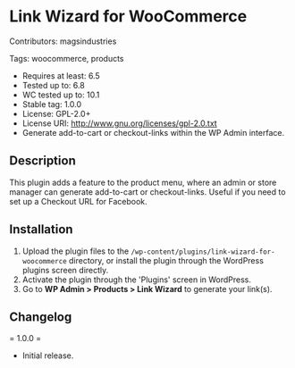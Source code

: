 # Link Wizard for WooCommerce
Contributors: magsindustries

Tags: woocommerce, products


- Requires at least: 6.5
- Tested up to: 6.8
- WC tested up to: 10.1
- Stable tag: 1.0.0
- License: GPL-2.0+
- License URI: http://www.gnu.org/licenses/gpl-2.0.txt
- Generate add-to-cart or checkout-links within the WP Admin interface.

## Description
This plugin adds a feature to the product menu, where an admin or store manager can generate add-to-cart or checkout-links. 
Useful if you need to set up a Checkout URL for Facebook.


## Installation 
1. Upload the plugin files to the `/wp-content/plugins/link-wizard-for-woocommerce` directory, or install the plugin through the WordPress plugins screen directly.
2. Activate the plugin through the 'Plugins' screen in WordPress.
3. Go to **WP Admin > Products > Link Wizard** to generate your link(s).

## Changelog 
= 1.0.0 =
- Initial release.
